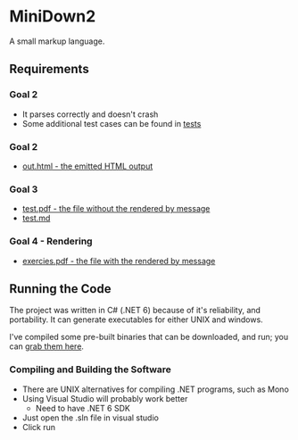 # MiniDown2
A small markup language.

## Requirements
### Goal 2
- It parses correctly and doesn't crash
- Some additional test cases can be found in [tests](https://github.com/TheRealMichaelWang/MiniDown2/tree/master/tests)
### Goal 2
- [out.html - the emitted HTML output](https://github.com/TheRealMichaelWang/MiniDown2/blob/master/tests/out.html)
### Goal 3
- [test.pdf - the file without the rendered by message](https://github.com/TheRealMichaelWang/MiniDown2/blob/master/tests/test.pdf)
- [test.md](https://github.com/TheRealMichaelWang/MiniDown2/blob/master/tests/test.md)
### Goal 4 - Rendering
- [exercies.pdf - the file with the rendered by message](https://github.com/TheRealMichaelWang/MiniDown2/blob/master/tests/exercise.pdf)

## Running the Code
The project was written in C# (.NET 6) because of it's reliability, and portability. It can generate executables for either UNIX and windows.

I've compiled some pre-built binaries that can be downloaded, and run; you can [grab them here](https://github.com/TheRealMichaelWang/MiniDown2/releases/tag/1).

### Compiling and Building the Software
- There are UNIX alternatives for compiling .NET programs, such as Mono
- Using Visual Studio will probably work better
  - Need to have .NET 6 SDK
- Just open the .sln file in visual studio
- Click run
